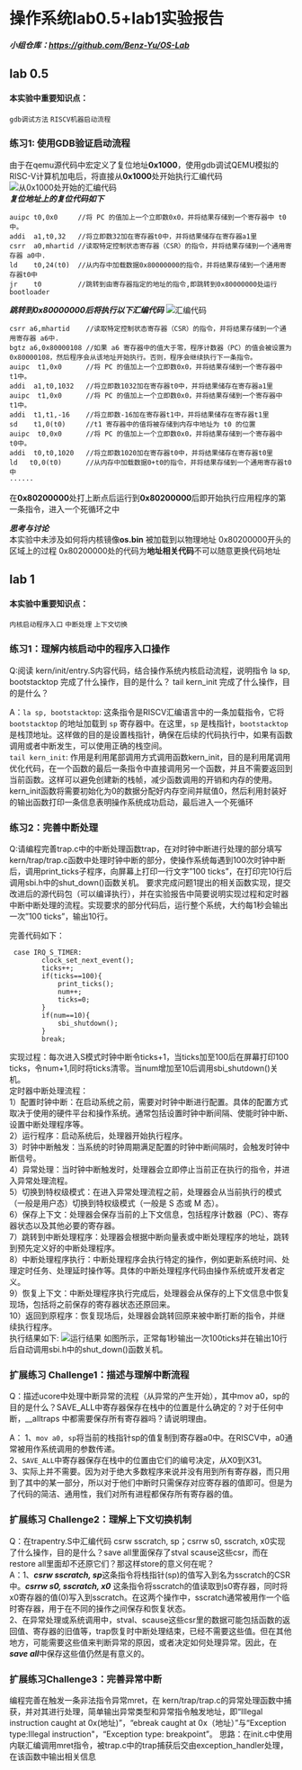 ﻿#  操作系统lab0.5+lab1实验报告
***小组仓库：https://github.com/Benz-Yu/OS-Lab***
##  lab 0.5
#### 本实验中重要知识点：
`gdb调试方法`  `RISCV机器启动流程`
###  练习1: 使用GDB验证启动流程

由于在qemu源代码中宏定义了复位地址**0x1000**，使用gdb调试QEMU模拟的RISC-V计算机加电后，将直接从**0x1000**处开始执行汇编代码
![从0x1000处开始的汇编代码](/graph/1.png)
<br>
***复位地址上的复位代码如下***
<br>
```
auipc t0,0x0     //将 PC 的值加上一个立即数0x0，并将结果存储到一个寄存器中 t0中。
addi  a1,t0,32   //将立即数32加在寄存器t0中，并将结果储存在寄存器a1里
csrr  a0,mhartid //读取特定控制状态寄存器（CSR）的指令，并将结果存储到一个通用寄存器 a0中.
ld    t0,24(t0)  //从内存中加载数据0x80000000的指令，并将结果存储到一个通用寄存器t0中
jr    t0         //跳转到由寄存器指定的地址的指令,即跳转到0x80000000处运行bootloader
```
***跳转到0x80000000后将执行以下汇编代码***
![汇编代码](/graph/2.png)
<br>
```
csrr a6,mhartid    //读取特定控制状态寄存器（CSR）的指令，并将结果存储到一个通用寄存器 a6中.
bgtz a6,0x80000108 //如果 a6 寄存器中的值大于零，程序计数器（PC）的值会被设置为 0x80000108，然后程序会从该地址开始执行。否则，程序会继续执行下一条指令。
auipc  t1,0x0      //将 PC 的值加上一个立即数0x0，并将结果存储到一个寄存器中 t1中。
addi  a1,t0,1032   //将立即数1032加在寄存器t0中，并将结果储存在寄存器a1里
auipc  t1,0x0      //将 PC 的值加上一个立即数0x0，并将结果存储到一个寄存器中 t1中。
addi  t1,t1,-16    //将立即数-16加在寄存器t1中，并将结果储存在寄存器t1里
sd    t1,0(t0)     //t1 寄存器中的值将被存储到内存中地址为 t0 的位置
auipc  t0,0x0      //将 PC 的值加上一个立即数0x0，并将结果存储到一个寄存器中 t0中。
addi  t0,t0,1020   //将立即数1020加在寄存器t0中，并将结果储存在寄存器t0里
ld   t0,0(t0)      //从内存中加载数据0+t0的指令，并将结果存储到一个通用寄存器t0中
······
```
在**0x80200000**处打上断点后运行到**0x80200000**后即开始执行应用程序的第一条指令，进入一个死循环之中

***思考与讨论***
<br>
本实验中未涉及如何将内核镜像**os.bin** 被加载到以物理地址 0x80200000开头的区域上的过程
0x80200000处的代码为**地址相关代码**不可以随意更换代码地址


##  lab 1
#### 本实验中重要知识点：
`内核启动程序入口`  `中断处理`  `上下文切换`
### 练习1：理解内核启动中的程序入口操作
Q:阅读 kern/init/entry.S内容代码，结合操作系统内核启动流程，说明指令 la sp, bootstacktop 完成了什么操作，目的是什么？ tail kern_init 完成了什么操作，目的是什么？

A：`la sp, bootstacktop`: 这条指令是RISCV汇编语言中的一条加载指令，它将 `bootstacktop` 的地址加载到 `sp` 寄存器中。在这里，`sp` 是栈指针，`bootstacktop` 是栈顶地址。这样做的目的是设置栈指针，确保在后续的代码执行中，如果有函数调用或者中断发生，可以使用正确的栈空间。
<br>
`tail kern_init`: 作用是利用尾部调用方式调用函数kern_init，目的是利用尾调用优化代码，在一个函数的最后一条指令中直接调用另一个函数，并且不需要返回到当前函数。这样可以避免创建新的栈帧，减少函数调用的开销和内存的使用。kern_init函数将需要初始化为0的数据分配好内存空间并赋值0，然后利用封装好的输出函数打印一条信息表明操作系统成功启动，最后进入一个死循环

###  练习2：完善中断处理
Q:请编程完善trap.c中的中断处理函数trap，在对时钟中断进行处理的部分填写kern/trap/trap.c函数中处理时钟中断的部分，使操作系统每遇到100次时钟中断后，调用print_ticks子程序，向屏幕上打印一行文字”100 ticks”，在打印完10行后调用sbi.h中的shut_down()函数关机。
要求完成问题1提出的相关函数实现，提交改进后的源代码包（可以编译执行），并在实验报告中简要说明实现过程和定时器中断中断处理的流程。实现要求的部分代码后，运行整个系统，大约每1秒会输出一次”100 ticks”，输出10行。

完善代码如下：
```
 case IRQ_S_TIMER:
        clock_set_next_event();
	    ticks++;
	    if(ticks==100){
		    print_ticks();
		    num++;
		    ticks=0;
		}
	    if(num==10){
		    sbi_shutdown();
		}
        break;
```
实现过程：每次进入S模式时钟中断令ticks+1，当ticks加至100后在屏幕打印100 ticks，令num+1,同时将ticks清零。当num增加至10后调用sbi_shutdown()关机。
<br>
定时器中断处理流程：<br>
1）配置时钟中断：在启动系统之前，需要对时钟中断进行配置。具体的配置方式取决于使用的硬件平台和操作系统。通常包括设置时钟中断间隔、使能时钟中断、设置中断处理程序等。<br>
2）运行程序：启动系统后，处理器开始执行程序。<br>
3）时钟中断触发：当系统的时钟周期满足配置的时钟中断间隔时，会触发时钟中断信号。<br>
4）异常处理：当时钟中断触发时，处理器会立即停止当前正在执行的指令，并进入异常处理流程。<br>
5）切换到特权级模式：在进入异常处理流程之前，处理器会从当前执行的模式（一般是用户态）切换到特权级模式（一般是 S 态或 M 态）。<br>
6）保存上下文：处理器会保存当前的上下文信息，包括程序计数器（PC）、寄存器状态以及其他必要的寄存器。<br>
7）跳转到中断处理程序：处理器会根据中断向量表或中断处理程序的地址，跳转到预先定义好的中断处理程序。<br>
8）中断处理程序执行：中断处理程序会执行特定的操作，例如更新系统时间、处理定时任务、处理延时操作等。具体的中断处理程序代码由操作系统或开发者定义。<br>
9）恢复上下文：中断处理程序执行完成后，处理器会从保存的上下文信息中恢复现场，包括将之前保存的寄存器状态还原回来。<br>
10）返回到原程序：恢复现场后，处理器会跳转回原来被中断打断的指令，并继续执行程序。<br>
执行结果如下:
![运行结果](/graph/3.png)
如图所示，正常每1秒输出一次100ticks并在输出10行后自动调用sbi.h中的shut_down()函数关机。
### 扩展练习 Challenge1：描述与理解中断流程
Q：描述ucore中处理中断异常的流程（从异常的产生开始），其中mov a0，sp的目的是什么？SAVE_ALL中寄存器保存在栈中的位置是什么确定的？对于任何中断，__alltraps 中都需要保存所有寄存器吗？请说明理由。

A：	1、`mov a0, sp`将当前的栈指针sp的值复制到寄存器a0中。在RISCV中，a0通常被用作系统调用的参数传递。
<br>
2、`SAVE_ALL`中寄存器保存在栈中的位置由它们的编号决定，从X0到X31。
<br>
3、实际上并不需要。因为对于绝大多数程序来说并没有用到所有寄存器，而只用到了其中的某一部分，所以对于他们中断时只需保存对应寄存器的值即可。但是为了代码的简洁、通用性，我们对所有进程都保存所有寄存器的值。
		
###  扩展练习 Challenge2：理解上下文切换机制
Q：在trapentry.S中汇编代码 csrw sscratch, sp；csrrw s0, sscratch, x0实现了什么操作，目的是什么？save all里面保存了stval scause这些csr，而在restore all里面却不还原它们？那这样store的意义何在呢？<br>
A：1、***csrw sscratch, sp***这条指令将栈指针(sp)的值写入到名为sscratch的CSR中。***csrrw s0, sscratch, x0*** 这条指令将sscratch的值读取到s0寄存器，同时将x0寄存器的值(0)写入到sscratch。在这两个操作中，sscratch通常被用作一个临时寄存器，用于在不同的操作之间保存和恢复状态。<br>
2、在异常处理或系统调用中，stval、scause这些csr里的数据可能包括函数的返回值、寄存器的旧值等，trap恢复时中断处理结束，已经不需要这些值。但在其他地方，可能需要这些值来判断异常的原因，或者决定如何处理异常。因此，在***save all***中保存这些值仍然是有意义的。

### 扩展练习Challenge3：完善异常中断
编程完善在触发一条非法指令异常mret，在 kern/trap/trap.c的异常处理函数中捕获，并对其进行处理，简单输出异常类型和异常指令触发地址，即“Illegal instruction caught at 0x(地址)”，“ebreak caught at 0x（地址）”与“Exception type:Illegal instruction"，“Exception type: breakpoint”。
思路：在init.c中使用内联汇编调用mret指令，被trap.c中的trap捕获后交由exception_handler处理，在该函数中输出相关信息